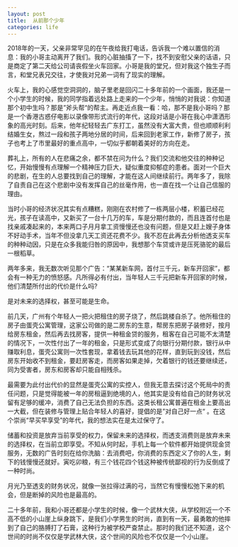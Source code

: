 ```yaml
---
layout: post
title:  从前那个少年
categories: life
---
```

2018年的一天，父亲非常罕见的在午夜给我打电话，告诉我一个难以置信的消息：我的小哥主动离开了我们。我的心脏抽搐了一下，找不到安慰父亲的话语，只是商定了第二天给公司请丧假坐火车回家。小哥是我的堂兄，但对我这个独生子而言，和堂兄表兄交往，才使我对兄弟一词有了现实的理解。

火车上，我的心感觉空洞洞的，脑子里老是回闪二十多年前的一个画面，我还是一个小学生的时候，我的同学指着远处路上走来的一个少年，悄悄的对我说：你知道那个初中生吗？那是”斧头帮“的帮主。再走近点我一看：哈，那不是我小哥吗？那是一个香港古惑仔电影以录像带形式流行的年代，这段对话是小哥在我心中潇洒形象的高光时刻。后来，他年纪轻轻去广东打工，虽然没有大富大贵，但也顺顺利利结婚生女，熬过一段和孩子两地分居的时间，后来回到老家工作，新修了房子，孩子也考上了市里最好的重点高中，一切似乎都朝着美好的方向在走。

葬礼上，所有的人在悲痛之余，都不禁在问为什么？我们交流和他交往的种种记忆，开始慢慢有点理解一个精神压力巨大，疑似重度抑郁症的患者。面对一个巨大的悲剧，在生的人总要找到自己的理解，才能在这人间继续前行。两年多了，我除了自责自己在这个悲剧中没有发挥自己的丝毫作用，也一直在找一个让自己信服的理由。

当时小哥的经济状况其实有点糟糕，刚刚在农村修了一栋两层小楼，积蓄已经花光，孩子在读高中，又新买了一台十几万的车，车是分期付款的，而且连首付也是找亲戚凑起来的，本来两口子月月拿工资慢慢还也没有问题，但是又赶上嫂子身体不好动手术，当年不但没拿几天工资还花费不少。我不忍在此再去分析他透支买车的种种动因，只是在众多我能归咎的原因中，我想那个车贷或许是压死骆驼的最后一根稻草。

两年多来，我无数次听见那个广告：“某某新车网，首付三千元，新车开回家”，都会有一种无力的愤怒感。凡所得必有付出，当年轻人三千元把新车开回家的时候，他们清楚所付出的代价是什么吗?

是对未来的选择权，甚至可能是生命。

前几天，广州有个年轻人一把火把租住的房子烧了，然后跳楼自杀了。他所租住的房子由蛋壳公寓管理，这家公司做的是二房东的生意，帮房东把房子装修好，按月给房东租金，然后再去找房客，提供一种租金贷的服务，租客在自己可能不太清楚的情况下，一次性付出了一年的租金，只是形式变成了向银行分期付款，银行从中赚取利息，蛋壳公寓则一次性套现，拿着钱去玩其他的花样，直到玩到没钱，然后房东开始收不到租金，要赶房客走，而房客如果走掉，欠着银行的钱还要继续还，同为受害者，房东和房客却只能自相残杀。

最需要为此付出代价的显然是蛋壳公寓的实控人，但我无意去探讨这个死局中的责任问题，只是觉得能被一年的房租逼到绝境的人，他其实是没有给自己的财务状况留有足够的缓冲，消费了自己无法负担的东西。这类长租公寓普遍在租金上要高出一大截，但在装修与管理上贴合年轻人的喜好，提倡的是”对自己好一点“ 。在这个崇尚“早买早享受”的年代，我的想法实在是太过保守了。

储蓄和投资是放弃当前享受的权力，保留未来的选择权，而透支消费则是放弃未来的选择权，在当前立即享受。不知从何时起，手机上每一个软件都开始提供现金贷服务，无数的广告时刻在给你洗脑：去消费吧，你消费的东西定义了你的人生，剩下的钱慢慢还就好。寅吃卯粮，有三个钱花四个钱这种被传统鄙视的行为反倒成了一种时尚。

月光乃至透支的财务状况，就像一张拉得过满的弓，当然它有慢慢松弛下来的机会，但是断掉的风险也是最高的。

二十多年前，我和小哥还都是小学生的时候，像一个武林大侠，从学校附近一个不高不低的小山崖上纵身跳下，是我们小学男生的时尚，直到有一天，最勇敢的他摔到了自己的胳膊打了石膏，这种行为被学校严查禁止。那时的我们还不知道，这个世间的时尚不仅仅是学武林大侠，这个世间的风险也不仅仅是一个小山崖。